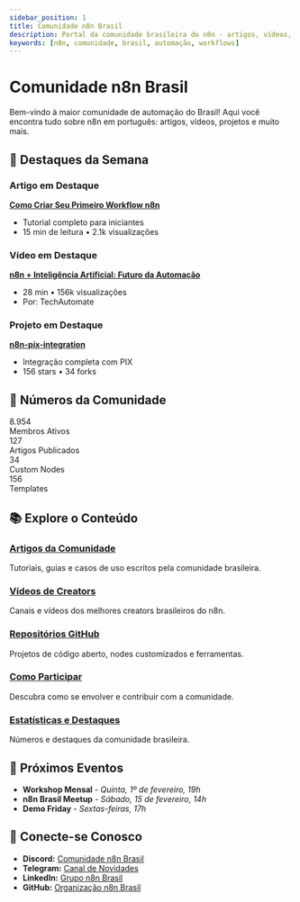 ```yaml
---
sidebar_position: 1
title: Comunidade n8n Brasil
description: Portal da comunidade brasileira do n8n - artigos, vídeos, projetos e muito mais
keywords: [n8n, comunidade, brasil, automação, workflows]
---
```


# Comunidade n8n Brasil

Bem-vindo à maior comunidade de automação do Brasil! Aqui você encontra tudo sobre n8n em português: artigos, vídeos, projetos e muito mais.

## 🌟 Destaques da Semana

### **Artigo em Destaque**
**[Como Criar Seu Primeiro Workflow n8n](https://exemplo.com)**
- Tutorial completo para iniciantes
- 15 min de leitura • 2.1k visualizações

### **Vídeo em Destaque**
**[n8n + Inteligência Artificial: Futuro da Automação](https://youtube.com/watch)**
- 28 min • 156k visualizações
- Por: TechAutomate

### **Projeto em Destaque**
**[n8n-pix-integration](https://github.com/joaosilva/n8n-pix)**
- Integração completa com PIX
- 156 stars • 34 forks

## 🚀 Números da Comunidade

<div className="community-stats">
  <div className="stat-card">
    <div className="stat-number">8.954</div>
    <div className="stat-label">Membros Ativos</div>
  </div>
  <div className="stat-card">
    <div className="stat-number">127</div>
    <div className="stat-label">Artigos Publicados</div>
  </div>
  <div className="stat-card">
    <div className="stat-number">34</div>
    <div className="stat-label">Custom Nodes</div>
  </div>
  <div className="stat-card">
    <div className="stat-number">156</div>
    <div className="stat-label">Templates</div>
  </div>
</div>

## 📚 Explore o Conteúdo

### **[Artigos da Comunidade](./artigos)**
Tutoriais, guias e casos de uso escritos pela comunidade brasileira.

### **[Vídeos de Creators](./videos)**
Canais e vídeos dos melhores creators brasileiros do n8n.

### **[Repositórios GitHub](./github)**
Projetos de código aberto, nodes customizados e ferramentas.

### **[Como Participar](./como-participar)**
Descubra como se envolver e contribuir com a comunidade.

### **[Estatísticas e Destaques](./estatisticas)**
Números e destaques da comunidade brasileira.

## 🎯 Próximos Eventos

- **Workshop Mensal** - *Quinta, 1º de fevereiro, 19h*
- **n8n Brasil Meetup** - *Sábado, 15 de fevereiro, 14h*
- **Demo Friday** - *Sextas-feiras, 17h*

## 💬 Conecte-se Conosco

- **Discord:** [Comunidade n8n Brasil](https://discord.gg/n8nbrasil)
- **Telegram:** [Canal de Novidades](https://t.me/n8nbrasil)
- **LinkedIn:** [Grupo n8n Brasil](https://linkedin.com/groups/n8nbrasil)
- **GitHub:** [Organização n8n Brasil](https://github.com/n8n-brasil) 
